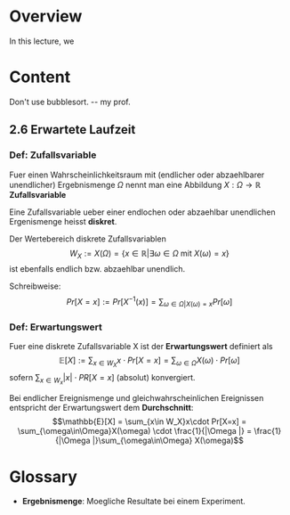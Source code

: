 # Overview
In this lecture, we

# Content

Don't use bubblesort. -- my prof. 

## 2.6 Erwartete Laufzeit

### Def: Zufallsvariable
Fuer einen Wahrscheinlichkeitsraum mit (endlicher oder abzaehlbarer unendlicher)
Ergebnismenge $\Omega$ nennt man eine Abbildung $X: \Omega \to \mathbb{R}$ **Zufallsvariable**

Eine Zufallsvariable ueber einer endlochen oder abzaehlbar unendlichen Ergenismenge 
heisst **diskret**.

Der Wertebereich diskrete Zufallsvariablen
$$ W_X :=  X(\Omega) = \{ x\in \mathbb{R} | \exists\omega\in\Omega\text{ mit } X(\omega) = x \}$$
ist ebenfalls endlich bzw. abzaehlbar unendlich.

Schreibweise: 
$$Pr[X = x] := Pr[X^{-1}(x)] = \sum_{\omega\in\Omega | X(\omega) = x}Pr[\omega]$$

### Def: Erwartungswert
Fuer eine diskrete Zufallsvariable X ist der **Erwartungswert** definiert als 
$$\mathbb{E}[X] := \sum_{x\in W_X}x\cdot Pr[X=x] = \sum_{\omega\in\Omega}X(\omega) \cdot Pr[\omega]$$
sofern $\sum_{x\in W_x}|x| \cdot PR[X=x]$ (absolut) konvergiert.

Bei endlicher Ereignismenge und gleichwahrscheinlichen Ereignissen entspricht der Erwartungswert
dem **Durchschnitt**:
$$\mathbb{E}[X] = \sum_{x\in W_X}x\cdot Pr[X=x] 
= \sum_{\omega\in\Omega}X(\omega) \cdot \frac{1}{|\Omega |}
= \frac{1}{|\Omega |}\sum_{\omega\in\Omega} X(\omega)$$

# Glossary

- **Ergebnismenge**: Moegliche Resultate bei einem Experiment. 
